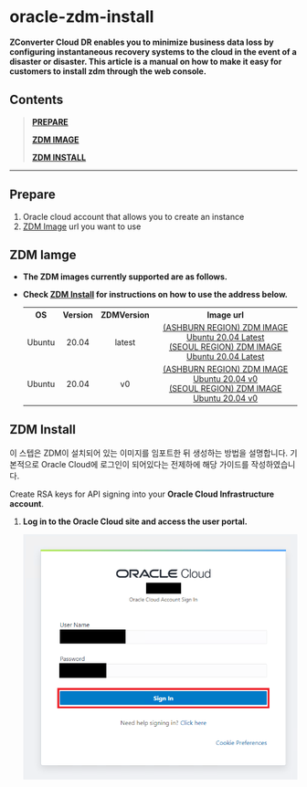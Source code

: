 # oracle-zdm-install
**ZConverter Cloud DR enables you to minimize business data loss by configuring instantaneous recovery systems to the cloud in the event of a disaster or disaster. This article is a manual on how to make it easy for customers to install zdm through the web console.**

## Contents
> **[PREPARE](#prepare)**
> 
> **[ZDM IMAGE](#zdm-iamge)**
> 
> **[ZDM INSTALL](#zdm-install)**
---

## Prepare
1. Oracle cloud account that allows you to create an instance
2. [ZDM Image](#zdm-iamge) url you want to use

## ZDM Iamge

   - **The ZDM images currently supported are as follows.**
   - **Check [ZDM Install](#zdm-install) for instructions on how to use the address below.**

        <table>
        <tr>
            <th style="text-align:center">OS</th>
            <th style="text-align:center">Version</th>
            <th style="text-align:center">ZDMVersion</th>
            <th style="text-align:center">Image url</th>
        </tr>
        <tr>
            <td style="text-align:center">Ubuntu</td>
            <td style="text-align:center">20.04</td>
            <td style="text-align:center">latest</td>
            <td style="text-align:center" rowspan="2">
            <a href="https://objectstorage.ap-seoul-1.oraclecloud.com/p/ppovzltxdd7c00VBfLiDOppOmQzr5vAy7sIOF41_WPJFC6eQfUGAcd8quGx6PZfM/n/idffti7li8cs/b/_image/o/ZDM/ubuntu/20.04/zdm_latest">(ASHBURN REGION) ZDM IMAGE Ubuntu 20.04 Latest<br></a>
            <a href="https://objectstorage.us-ashburn-1.oraclecloud.com/p/fe4t-3LPvsmHCHwV1TMvQGkqELC_pmuTjVVcXuw-9ed4ZoqxMx1ADhqfDejXiEUN/n/idffti7li8cs/b/_image/o/ZDM/ubuntu/20.04/zdm_latest">(SEOUL REGION) ZDM IMAGE Ubuntu 20.04 Latest</a>
            </td>
        </tr>
        <tr></tr>
        <tr>
            <td style="text-align:center">Ubuntu</td>
            <td style="text-align:center">20.04</td>
            <td style="text-align:center">v0</td>
            <td style="text-align:center" rowspan="2">
            <a href="https://objectstorage.ap-seoul-1.oraclecloud.com/p/ppovzltxdd7c00VBfLiDOppOmQzr5vAy7sIOF41_WPJFC6eQfUGAcd8quGx6PZfM/n/idffti7li8cs/b/_image/o/ZDM/ubuntu/20.04/zdm_v0">(ASHBURN REGION) ZDM IMAGE Ubuntu 20.04 v0<br></a>
            <a href="https://objectstorage.us-ashburn-1.oraclecloud.com/p/fe4t-3LPvsmHCHwV1TMvQGkqELC_pmuTjVVcXuw-9ed4ZoqxMx1ADhqfDejXiEUN/n/idffti7li8cs/b/_image/o/ZDM/ubuntu/20.04/zdm_v0">(SEOUL REGION) ZDM IMAGE Ubuntu 20.04 v0</a>
            </td>
        </tr>
        <tr></tr>
        </table>

## ZDM Install
   이 스텝은 ZDM이 설치되어 있는 이미지를 임포트한 뒤 생성하는 방법을 설명합니다. 기본적으로 Oracle Cloud에 로그인이 되어있다는 전제하에 해당 가이드를 작성하였습니다.

   Create RSA keys for API signing into your **Oracle Cloud Infrastructure account**.

   1. **Log in to the Oracle Cloud site and access the user portal.**

      ![Login](https://raw.githubusercontent.com/ZConverter/oracle-auto-zdm-versioning/createKey/images/login.png) 

